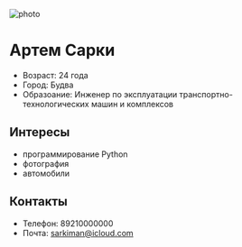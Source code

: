 ![photo](C:\Users\user\Desktop)
# Артем Сарки
- Возраст: 24 года 
- Город: Будва
- Образоание: Инженер по эксплуатации транспортно-технологических машин и комплексов

## Интересы
- программирование Python
- фотография
- автомобили

## Контакты
- Телефон: 89210000000
- Почта: sarkiman@icloud.com 
